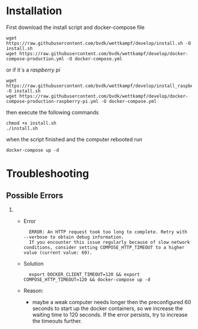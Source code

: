 # Installation

First download the install script and docker-compose file

    wget https://raw.githubusercontent.com/bvdk/wettkampf/develop/install.sh -O install.sh
    wget https://raw.githubusercontent.com/bvdk/wettkampf/develop/docker-compose-production.yml -O docker-compose.yml

or if it´s a *raspberry pi*    

    wget https://raw.githubusercontent.com/bvdk/wettkampf/develop/install_raspberry.sh -O install.sh
    wget https://raw.githubusercontent.com/bvdk/wettkampf/develop/docker-compose-production-raspberry-pi.yml -O docker-compose.yml

then execute the following commands

    chmod +x install.sh
    ./install.sh

when the script finished and the computer rebooted run

    docker-compose up -d
    
# Troubleshooting

## Possible Errors
1. * Error

           ERROR: An HTTP request took too long to complete. Retry with --verbose to obtain debug information.
           If you encounter this issue regularly because of slow network conditions, consider setting COMPOSE_HTTP_TIMEOUT to a higher value (current value: 60).

   * Solution
   
           export DOCKER_CLIENT_TIMEOUT=120 && export COMPOSE_HTTP_TIMEOUT=120 && docker-compose up -d
           
   * Reason:
       * maybe a weak computer needs longer then the preconfigured 60 seconds to start up the docker containers,
        so we increase the waiting time to 120 seconds. If the error persists, try to increase the timeouts further.   
           
           
